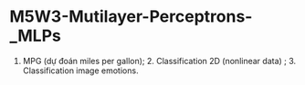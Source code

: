 # M5W3-Mutilayer-Perceptrons-_MLPs
1. MPG (dự đoán miles per gallon); 2.  Classification 2D (nonlinear data) ;   3. Classification image emotions.
